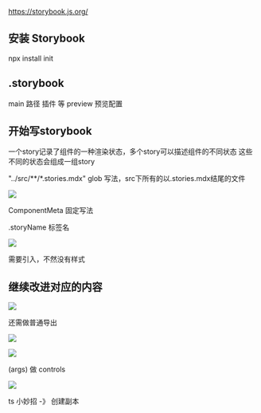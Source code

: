 https://storybook.js.org/

## 安装 Storybook

npx install init

## .storybook

main 路径 插件 等
preview 预览配置

## 开始写storybook

一个story记录了组件的一种渲染状态，多个story可以描述组件的不同状态
这些不同的状态会组成一组story

"../src/**/*.stories.mdx"
glob 写法，src下所有的以.stories.mdx结尾的文件

![](C:\Users\Administrator\AppData\Roaming\marktext\images\2022-11-18-23-59-18-image.png)

ComponentMeta<typeof Button> 固定写法

.storyName  标签名

![](C:\Users\Administrator\AppData\Roaming\marktext\images\2022-11-19-00-05-07-image.png)

需要引入，不然没有样式

## 继续改进对应的内容

![](C:\Users\Administrator\AppData\Roaming\marktext\images\2022-11-19-00-08-22-image.png)

还需做普通导出

![](C:\Users\Administrator\AppData\Roaming\marktext\images\2022-11-19-00-09-31-image.png)

![](C:\Users\Administrator\AppData\Roaming\marktext\images\2022-11-19-00-09-58-image.png)

(args) 做 controls

![](C:\Users\Administrator\AppData\Roaming\marktext\images\2022-11-19-00-17-10-image.png)

ts 小妙招 -》 创建副本
